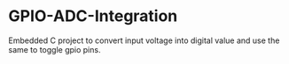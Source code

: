 # GPIO-ADC-Integration
Embedded C project to convert input voltage into digital value and use the same to toggle gpio pins.
